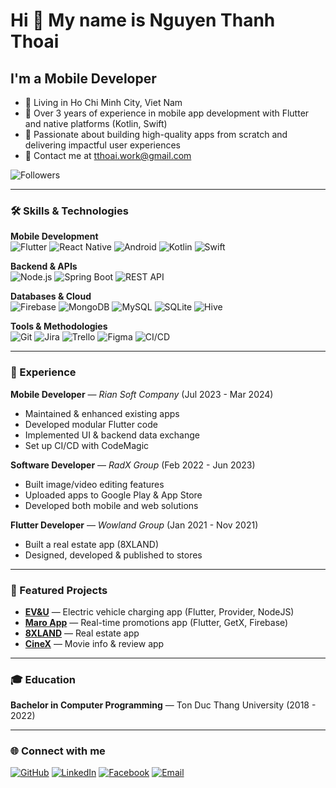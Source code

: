 # Hi 👋 My name is Nguyen Thanh Thoai

## I'm a Mobile Developer

- 📍 Living in Ho Chi Minh City, Viet Nam  
- 📱 Over 3 years of experience in mobile app development with Flutter and native platforms (Kotlin, Swift)  
- 🚀 Passionate about building high-quality apps from scratch and delivering impactful user experiences  
- 📧 Contact me at [tthoai.work@gmail.com](mailto:tthoai.work@gmail.com)  

![Followers](https://img.shields.io/github/followers/iaohtdev?style=social)

---

### 🛠 Skills & Technologies

**Mobile Development**  
![Flutter](https://img.shields.io/badge/-Flutter-02569B?logo=flutter&logoColor=white)
![React Native](https://img.shields.io/badge/-React%20Native-61DAFB?logo=react&logoColor=black)
![Android](https://img.shields.io/badge/-Android-3DDC84?logo=android&logoColor=white)
![Kotlin](https://img.shields.io/badge/-Kotlin-0095D5?logo=kotlin&logoColor=white)
![Swift](https://img.shields.io/badge/-Swift-FA7343?logo=swift&logoColor=white)

**Backend & APIs**  
![Node.js](https://img.shields.io/badge/-Node.js-339933?logo=node.js&logoColor=white)
![Spring Boot](https://img.shields.io/badge/-Spring%20Boot-6DB33F?logo=springboot&logoColor=white)
![REST API](https://img.shields.io/badge/-REST%20API-02569B?logo=apachespark&logoColor=white)

**Databases & Cloud**  
![Firebase](https://img.shields.io/badge/-Firebase-FFCA28?logo=firebase&logoColor=black)
![MongoDB](https://img.shields.io/badge/-MongoDB-47A248?logo=mongodb&logoColor=white)
![MySQL](https://img.shields.io/badge/-MySQL-4479A1?logo=mysql&logoColor=white)
![SQLite](https://img.shields.io/badge/-SQLite-003B57?logo=sqlite&logoColor=white)
![Hive](https://img.shields.io/badge/-Hive-FFB300?logo=hive&logoColor=white)

**Tools & Methodologies**  
![Git](https://img.shields.io/badge/-Git-F05032?logo=git&logoColor=white)
![Jira](https://img.shields.io/badge/-Jira-0052CC?logo=jira&logoColor=white)
![Trello](https://img.shields.io/badge/-Trello-0052CC?logo=trello&logoColor=white)
![Figma](https://img.shields.io/badge/-Figma-F24E1E?logo=figma&logoColor=white)
![CI/CD](https://img.shields.io/badge/-CI%2FCD-4A90E2?logo=githubactions&logoColor=white)

---

### 💼 Experience

**Mobile Developer** — *Rian Soft Company* (Jul 2023 - Mar 2024)  
- Maintained & enhanced existing apps  
- Developed modular Flutter code  
- Implemented UI & backend data exchange  
- Set up CI/CD with CodeMagic  

**Software Developer** — *RadX Group* (Feb 2022 - Jun 2023)  
- Built image/video editing features  
- Uploaded apps to Google Play & App Store  
- Developed both mobile and web solutions  

**Flutter Developer** — *Wowland Group* (Jan 2021 - Nov 2021)  
- Built a real estate app (8XLAND)  
- Designed, developed & published to stores  

---

### 📱 Featured Projects

- **[EV&U](#)** — Electric vehicle charging app (Flutter, Provider, NodeJS)  
- **[Maro App](#)** — Real-time promotions app (Flutter, GetX, Firebase)  
- **[8XLAND](https://play.google.com/store/apps/details?id=com.wowlandGroup)** — Real estate app  
- **[CineX](https://github.com/iaohtdev/cinex)** — Movie info & review app  

---

### 🎓 Education
**Bachelor in Computer Programming** — Ton Duc Thang University (2018 - 2022)

---

### 🌐 Connect with me
[![GitHub](https://img.shields.io/badge/-GitHub-181717?logo=github&logoColor=white)](https://github.com/iaohtdev)
[![LinkedIn](https://img.shields.io/badge/-LinkedIn-0A66C2?logo=linkedin&logoColor=white)](#)
[![Facebook](https://img.shields.io/badge/-Facebook-1877F2?logo=facebook&logoColor=white)](#)
[![Email](https://img.shields.io/badge/-Email-D14836?logo=gmail&logoColor=white)](mailto:tthoai.work@gmail.com)
